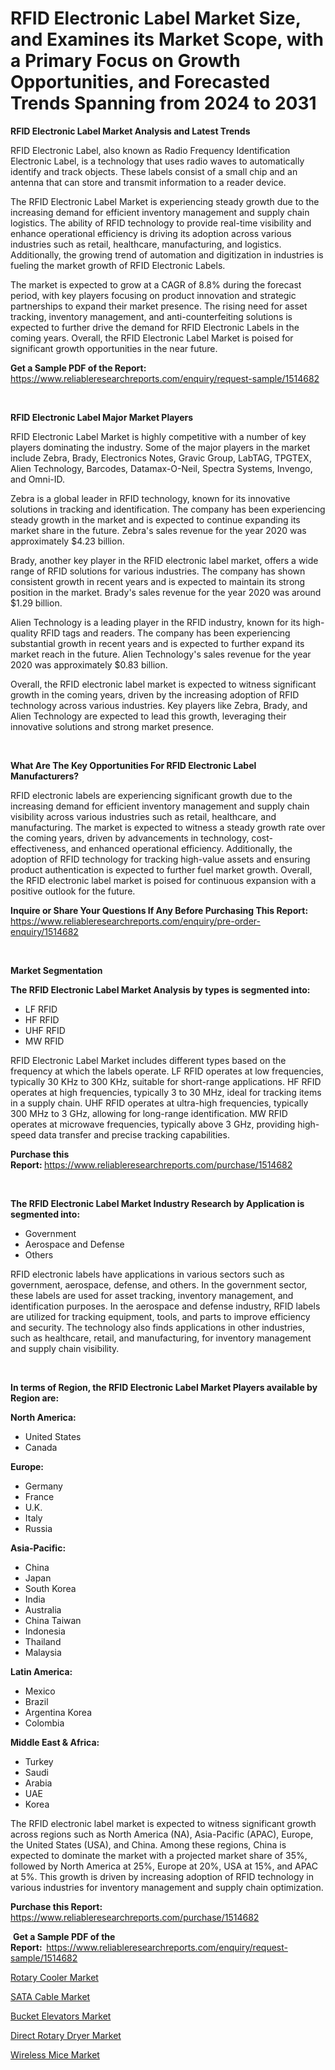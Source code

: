 <p><h1>RFID Electronic Label Market Size, and Examines its Market Scope, with a Primary Focus on Growth Opportunities, and Forecasted Trends Spanning from 2024 to 2031</h1></p><p><strong>RFID Electronic Label Market Analysis and Latest Trends</strong></p>
<p><p>RFID Electronic Label, also known as Radio Frequency Identification Electronic Label, is a technology that uses radio waves to automatically identify and track objects. These labels consist of a small chip and an antenna that can store and transmit information to a reader device.</p><p>The RFID Electronic Label Market is experiencing steady growth due to the increasing demand for efficient inventory management and supply chain logistics. The ability of RFID technology to provide real-time visibility and enhance operational efficiency is driving its adoption across various industries such as retail, healthcare, manufacturing, and logistics. Additionally, the growing trend of automation and digitization in industries is fueling the market growth of RFID Electronic Labels.</p><p>The market is expected to grow at a CAGR of 8.8% during the forecast period, with key players focusing on product innovation and strategic partnerships to expand their market presence. The rising need for asset tracking, inventory management, and anti-counterfeiting solutions is expected to further drive the demand for RFID Electronic Labels in the coming years. Overall, the RFID Electronic Label Market is poised for significant growth opportunities in the near future.</p></p>
<p><strong>Get a Sample PDF of the Report:&nbsp;</strong> <a href="https://www.reliableresearchreports.com/enquiry/request-sample/1514682">https://www.reliableresearchreports.com/enquiry/request-sample/1514682</a></p>
<p>&nbsp;</p>
<p><strong>RFID Electronic Label Major Market Players</strong></p>
<p><p>RFID Electronic Label Market is highly competitive with a number of key players dominating the industry. Some of the major players in the market include Zebra, Brady, Electronics Notes, Gravic Group, LabTAG, TPGTEX, Alien Technology, Barcodes, Datamax-O-Neil, Spectra Systems, Invengo, and Omni-ID.</p><p>Zebra is a global leader in RFID technology, known for its innovative solutions in tracking and identification. The company has been experiencing steady growth in the market and is expected to continue expanding its market share in the future. Zebra's sales revenue for the year 2020 was approximately $4.23 billion.</p><p>Brady, another key player in the RFID electronic label market, offers a wide range of RFID solutions for various industries. The company has shown consistent growth in recent years and is expected to maintain its strong position in the market. Brady's sales revenue for the year 2020 was around $1.29 billion.</p><p>Alien Technology is a leading player in the RFID industry, known for its high-quality RFID tags and readers. The company has been experiencing substantial growth in recent years and is expected to further expand its market reach in the future. Alien Technology's sales revenue for the year 2020 was approximately $0.83 billion.</p><p>Overall, the RFID electronic label market is expected to witness significant growth in the coming years, driven by the increasing adoption of RFID technology across various industries. Key players like Zebra, Brady, and Alien Technology are expected to lead this growth, leveraging their innovative solutions and strong market presence.</p></p>
<p>&nbsp;</p>
<p><strong>What Are The Key Opportunities For RFID Electronic Label Manufacturers?</strong></p>
<p><p>RFID electronic labels are experiencing significant growth due to the increasing demand for efficient inventory management and supply chain visibility across various industries such as retail, healthcare, and manufacturing. The market is expected to witness a steady growth rate over the coming years, driven by advancements in technology, cost-effectiveness, and enhanced operational efficiency. Additionally, the adoption of RFID technology for tracking high-value assets and ensuring product authentication is expected to further fuel market growth. Overall, the RFID electronic label market is poised for continuous expansion with a positive outlook for the future.</p></p>
<p><strong>Inquire or Share Your Questions If Any Before Purchasing This Report:</strong> <a href="https://www.reliableresearchreports.com/enquiry/pre-order-enquiry/1514682">https://www.reliableresearchreports.com/enquiry/pre-order-enquiry/1514682</a></p>
<p>&nbsp;</p>
<p><strong>Market Segmentation</strong></p>
<p><strong>The RFID Electronic Label Market Analysis by types is segmented into:</strong></p>
<p><ul><li>LF RFID</li><li>HF RFID</li><li>UHF RFID</li><li>MW RFID</li></ul></p>
<p><p>RFID Electronic Label Market includes different types based on the frequency at which the labels operate. LF RFID operates at low frequencies, typically 30 KHz to 300 KHz, suitable for short-range applications. HF RFID operates at high frequencies, typically 3 to 30 MHz, ideal for tracking items in a supply chain. UHF RFID operates at ultra-high frequencies, typically 300 MHz to 3 GHz, allowing for long-range identification. MW RFID operates at microwave frequencies, typically above 3 GHz, providing high-speed data transfer and precise tracking capabilities.</p></p>
<p><strong>Purchase this Report:&nbsp;</strong><a href="https://www.reliableresearchreports.com/purchase/1514682">https://www.reliableresearchreports.com/purchase/1514682</a></p>
<p>&nbsp;</p>
<p><strong>The RFID Electronic Label Market Industry Research by Application is segmented into:</strong></p>
<p><ul><li>Government</li><li>Aerospace and Defense</li><li>Others</li></ul></p>
<p><p>RFID electronic labels have applications in various sectors such as government, aerospace, defense, and others. In the government sector, these labels are used for asset tracking, inventory management, and identification purposes. In the aerospace and defense industry, RFID labels are utilized for tracking equipment, tools, and parts to improve efficiency and security. The technology also finds applications in other industries, such as healthcare, retail, and manufacturing, for inventory management and supply chain visibility.</p></p>
<p>&nbsp;</p>
<p><strong>In terms of Region, the RFID Electronic Label Market Players available by Region are:</strong></p>
<p>
    <p> <strong> North America: </strong>
        <ul>
            <li>United States</li>
            <li>Canada</li>
        </ul>
        </p> 
    <p> <strong> Europe: </strong>
        <ul>
            <li>Germany</li>
            <li>France</li>
            <li>U.K.</li>
            <li>Italy</li>
            <li>Russia</li>
        </ul>
        </p> 
    <p> <strong> Asia-Pacific: </strong>
        <ul>
            <li>China</li>
            <li>Japan</li>
            <li>South Korea</li>
            <li>India</li>
            <li>Australia</li>
            <li>China Taiwan</li>
            <li>Indonesia</li>
            <li>Thailand</li>
            <li>Malaysia</li>
        </ul>
        </p> 
    <p> <strong> Latin America: </strong>
        <ul>
            <li>Mexico</li>
            <li>Brazil</li>
            <li>Argentina Korea</li>
            <li>Colombia</li>
        </ul>
        </p> 
    <p> <strong> Middle East & Africa: </strong>
        <ul>
            <li>Turkey</li>
            <li>Saudi</li>
            <li>Arabia</li>
            <li>UAE</li>
            <li>Korea</li>
        </ul>
    </p>
    </p>
<p><p>The RFID electronic label market is expected to witness significant growth across regions such as North America (NA), Asia-Pacific (APAC), Europe, the United States (USA), and China. Among these regions, China is expected to dominate the market with a projected market share of 35%, followed by North America at 25%, Europe at 20%, USA at 15%, and APAC at 5%. This growth is driven by increasing adoption of RFID technology in various industries for inventory management and supply chain optimization.</p></p>
<p><strong>Purchase this Report: </strong><a href="https://www.reliableresearchreports.com/purchase/1514682">https://www.reliableresearchreports.com/purchase/1514682</a></p>
<p>&nbsp;<strong>Get a Sample PDF of the Report:&nbsp;&nbsp;</strong><a href="https://www.reliableresearchreports.com/enquiry/request-sample/1514682">https://www.reliableresearchreports.com/enquiry/request-sample/1514682</a></p>
<p><strong></strong></p>
<p><p><a href="https://copper-carbon-84f.notion.site/Rotary-Cooler-Market-A-Comprehensive-Report-of-its-Market-Share-Growth-Trends-2024-2031-97f64c4f39714ce2bbc116eafc6e1ccb">Rotary Cooler Market</a></p><p><a href="https://view.publitas.com/reportprime-1/sata-cable-market-research-report-unlocks-analysis-on-the-market-financial-status-market-size-and-market-revenue-upto-2031/">SATA Cable Market</a></p><p><a href="https://cedar-agate-3da.notion.site/Global-Bucket-Elevators-Market-by-Types-Applications-and-Major-Players-with-Regional-Growth-Rate--90a93f36fcea464fb091aef7ce447238">Bucket Elevators Market</a></p><p><a href="https://circular-yam-9b9.notion.site/Direct-Rotary-Dryer-Market-Size-and-Examines-its-Market-Scope-with-a-Primary-Focus-on-Growth-Oppor-7096930cd411495a9faaed4ff867cdf7">Direct Rotary Dryer Market</a></p><p><a href="https://view.publitas.com/reportprime-1/wireless-mice-market-centers-on-aspects-such-as-market-growth-market-share-market-opportunity-and-projected-forecasts-spanning-from-2024-to-2031/">Wireless Mice Market</a></p></p>